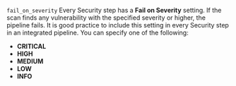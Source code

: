 `fail_on_severity` Every Security step has a **Fail on Severity** setting. If the scan finds any vulnerability with the specified severity or higher, the pipeline fails. It is good practice to include this setting in every Security step in an integrated pipeline. You can specify one of the following:
* **CRITICAL**
* **HIGH**
* **MEDIUM**
* **LOW**
* **INFO**